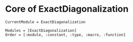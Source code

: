 # Core of ExactDiagonalization

```@meta
CurrentModule = ExactDiagonalization
```

```@autodocs
Modules = [ExactDiagonalization]
Order = [:module, :constant, :type, :macro, :function]
```